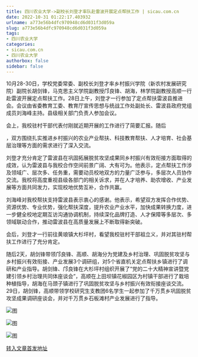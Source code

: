```yaml
---
title: 四川农业大学->副校长刘登才率队赴雷波开展定点帮扶工作 | sicau.com.cn
date: 2022-10-31 01:22:17.403932
urlname: a773e56b4dfc970948cd6d031f3d059a
slug: a773e56b4dfc970948cd6d031f3d059a
tags: 
- 四川农业大学
categories:
- sicau.com.cn
- 四川农业大学
authorbox: false
sidebar: false
---
```

10月28-30日，学校党委常委、副校长刘登才率乡村振兴学院（新农村发展研究院）副院长胡剑锋，马克思主义学院副教授邝良锋、胡海，林学院副教授高顺一行赴雷波开展定点帮扶工作。28日上午，刘登才一行参加了定点帮扶雷波县推进会。会议由省委教育工委、教育厅宣传思想与统战工作处副处长、雷波县政府党组成员刘海峰主持。县级相关部门负责人参加会议。

会上，我校驻村干部代表付刚就近期开展的工作进行了简要汇报。随后
<!--more-->
，双方围绕扎实推进乡村振兴的农业产业帮扶、科技教育帮扶、人才培育、社会基层治理等方面的需求进行了深入交流。

刘登才充分肯定了雷波县在巩固拓展脱贫攻坚成果同乡村振兴有效衔接方面取得的成效，认为雷波县与我校合作空间前景广阔、大有可为。他表示，定点帮扶工作涉及领域广、层次多、任务重，需要动员校地双方的力量广泛参与，多层次人员协作交流。我校将高度重视县级各部门的相关诉求，并在人才培养、助农增收、产业发展等方面共同发力，实现校地优势互补，合作共赢。

刘海峰对我校帮扶支持雷波县表示衷心的感谢。他表示，希望双方发挥合作优势、资源优势、专业优势，强化帮扶深度，提升农业产业水平，加快成果转换力度，进一步健全校地定期互访沟通协调机制，持续深化品牌打造、人才保障等多层次、多领域联动合作，推动雷波县在高质量发展上不断取得新突破。

会后，刘登才一行前往黄琅镇大杉坪村，看望我校驻村干部祖立义，并对其驻村帮扶工作进行了充分肯定。

随后2天，胡剑锋带领邝良锋、高顺、胡海分为党建及乡村治理、巩固脱贫攻坚与乡村振兴有效衔接、产业发展3个调研组，对5个省直机关定点帮扶乡镇进行了调研和产业指导。胡剑锋、邝良锋在大杉坪村组织开展了“党的二十大精神宣讲暨党建引领乡村治理共同体座谈会”，高顺在上田坝镇花椒园区为村镇干部进行了栽培种植指导，胡海在马颈子镇进行了巩固脱贫攻坚与乡村振兴有效衔接座谈交流。29日，胡剑锋，高顺带领学校研究生支教团6名学生一起参加了千万贯乡巩固脱贫攻坚成果调研座谈会，并对千万贯乡石板滩村产业发展进行了指导。

![图](https://news.sicau.edu.cn/__local/2/05/73/94E1AACF17C29AFB2BCE8FE9647_6AB29684_44A77.jpg)

![图](https://news.sicau.edu.cn/__local/7/87/F4/33D555E9392CB6B71804E2341F3_2A7E92A6_2415A.jpg)

![图](https://news.sicau.edu.cn/__local/E/78/D8/336F08C2758BD661B73C5103104_D118C8D8_2F964.jpg)

[转入文章首发地址](https://news.sicau.edu.cn/info/1078/70020.htm)